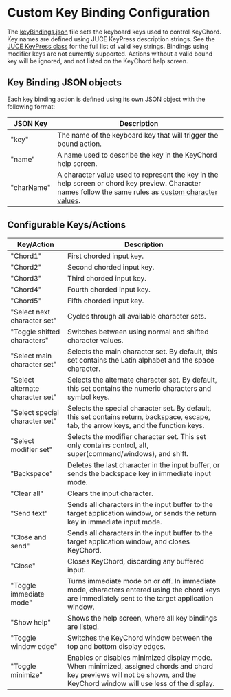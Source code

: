 # Custom Key Binding Configuration
The [keyBindings.json](../../assets/configuration/keyBindings.json) file sets the keyboard keys used to control KeyChord. Key names are defined using JUCE KeyPress description strings. See the [JUCE KeyPress class](https://github.com/WeAreROLI/JUCE/blob/5.0.0/modules/juce_gui_basics/keyboard/juce_KeyPress.cpp) for the full list of valid key strings. Bindings using modifier keys are not currently supported.  Actions without a valid bound key will be ignored, and not listed on the KeyChord help screen.

## Key Binding JSON objects
Each key binding action is defined using its own JSON object with the following format:

JSON Key   | Description
---------- | ---
"key"      | The name of the keyboard key that will trigger the bound action.
"name"     | A name used to describe the key in the KeyChord help screen.
"charName" | A character value used to represent the key in the help screen or chord key preview. Character names follow the same rules as [custom character values](./charSets.md).

## Configurable Keys/Actions

Key/Action                       | Description
-------------------------------- | ---
"Chord1"                         | First chorded input key.
"Chord2"                         | Second chorded input key.
"Chord3"                         | Third chorded input key.
"Chord4"                         | Fourth chorded input key.
"Chord5"                         | Fifth chorded input key.
"Select next character set"      | Cycles through all available character sets.
"Toggle shifted characters"      | Switches between using normal and shifted character values.
"Select main character set"      | Selects the main character set. By default, this set contains the Latin alphabet and the space character.
"Select alternate character set" | Selects the alternate character set. By default, this set contains the numeric characters and symbol keys.
"Select special character set"   | Selects the special character set. By default, this set contains return, backspace, escape, tab, the arrow keys, and the function keys.
"Select modifier set"            | Selects the modifier character set. This set only contains control, alt, super(command/windows), and shift.
"Backspace"                      | Deletes the last character in the input buffer, or sends the backspace key in immediate input mode.
"Clear all"                      | Clears the input character.
"Send text"                      | Sends all characters in the input buffer to the target application window, or sends the return key in immediate input mode.
"Close and send"                 | Sends all characters in the input buffer to the target application window, and closes KeyChord.
"Close"                          | Closes KeyChord, discarding any buffered input.
"Toggle immediate mode"          | Turns immediate mode on or off. In immediate mode, characters entered using the chord keys are immediately sent to the target application window.
"Show help"                      | Shows the help screen, where all key bindings are listed.
"Toggle window edge"             | Switches the KeyChord window between the top and bottom display edges.
"Toggle minimize"                | Enables or disables minimized display mode. When minimized, assigned chords and chord key previews will not be shown, and the KeyChord window will use less of the display.
